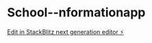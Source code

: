 # School--nformationapp

[Edit in StackBlitz next generation editor ⚡️](https://stackblitz.com/~/github.com/safeapric0t/School--nformationapp)
